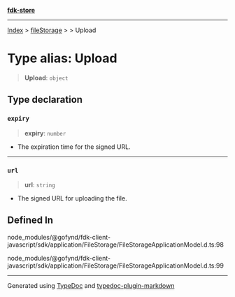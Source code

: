 [**fdk-store**](../../../README.md)
***

[Index](../../../API.md) > [fileStorage](../../README.md) > [<internal>](../README.md) > Upload

# Type alias: Upload

> **Upload**: `object`

## Type declaration

### `expiry`

> **expiry**: `number`

- The expiration time for the signed URL.

***

### `url`

> **url**: `string`

- The signed URL for uploading the file.

## Defined In

node\_modules/@gofynd/fdk-client-javascript/sdk/application/FileStorage/FileStorageApplicationModel.d.ts:98

node\_modules/@gofynd/fdk-client-javascript/sdk/application/FileStorage/FileStorageApplicationModel.d.ts:99

***
Generated using [TypeDoc](https://typedoc.org/) and [typedoc-plugin-markdown](https://www.npmjs.com/package/typedoc-plugin-markdown)

